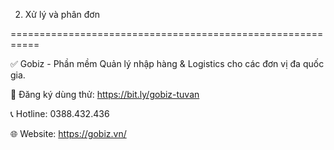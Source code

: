 2. Xử lý và phân đơn 




===========================================================

✅ Gobiz - Phần mềm Quản lý nhập hàng & Logistics cho các đơn vị đa quốc gia.

📌 Đăng ký dùng thử: https://bit.ly/gobiz-tuvan

📞 Hotline: 0388.432.436

🌐 Website: https://gobiz.vn/
